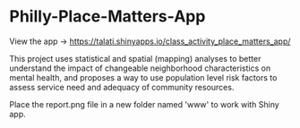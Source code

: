 # Philly-Place-Matters-App

View the app -> https://talati.shinyapps.io/class_activity_place_matters_app/

This project uses statistical and spatial (mapping) analyses to better understand the impact of changeable neighborhood characteristics on mental health, and proposes a way to use population level risk factors to assess service need and adequacy of community resources.

Place the report.png file in a new folder named 'www' to work with Shiny app.
